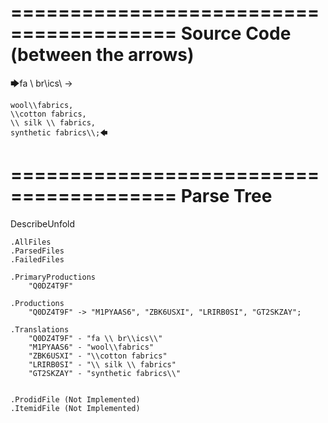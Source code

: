 ========================================
Source Code (between the arrows)
========================================

🡆fa \\ br\\ics\\ ->

    wool\\fabrics,
    \\cotton fabrics,
    \\ silk \\ fabrics,
    synthetic fabrics\\;🡄

========================================
Parse Tree
========================================
DescribeUnfold

    .AllFiles
    .ParsedFiles
    .FailedFiles

    .PrimaryProductions
        "Q0DZ4T9F" 

    .Productions
        "Q0DZ4T9F" -> "M1PYAAS6", "ZBK6USXI", "LRIRB0SI", "GT2SKZAY";

    .Translations
        "Q0DZ4T9F" - "fa \\ br\\ics\\"
        "M1PYAAS6" - "wool\\fabrics"
        "ZBK6USXI" - "\\cotton fabrics"
        "LRIRB0SI" - "\\ silk \\ fabrics"
        "GT2SKZAY" - "synthetic fabrics\\"


    .ProdidFile (Not Implemented)
    .ItemidFile (Not Implemented)
